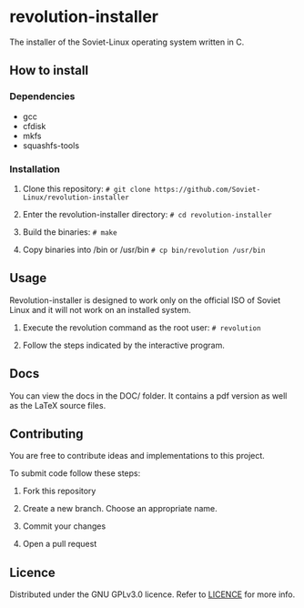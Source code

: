 # revolution-installer

The installer of the Soviet-Linux operating system written in C.

## How to install

### Dependencies

- gcc
- cfdisk
- mkfs
- squashfs-tools

### Installation

1. Clone this repository:
`# git clone https://github.com/Soviet-Linux/revolution-installer`

2. Enter the revolution-installer directory:
`# cd revolution-installer`

3. Build the binaries:
`# make`

4. Copy binaries into /bin or /usr/bin
`# cp bin/revolution /usr/bin`

## Usage

Revolution-installer is designed to work only on the official ISO of Soviet Linux
and it will not work on an installed system.

1. Execute the revolution command as the root user:
`# revolution`

2. Follow the steps indicated by the interactive program.

## Docs
You can view the docs in the DOC/ folder. It contains a pdf version as well as
the LaTeX source files.

## Contributing

You are free to contribute ideas and implementations to this project.

To submit code follow these steps:

1. Fork this repository

2. Create a new branch. Choose an appropriate name.

3. Commit your changes

4. Open a pull request

## Licence

Distributed under the GNU GPLv3.0 licence. Refer to [LICENCE](https://github.com/Soviet-Linux/revolution-installer/blob/main/LICENSE)
for more info.
